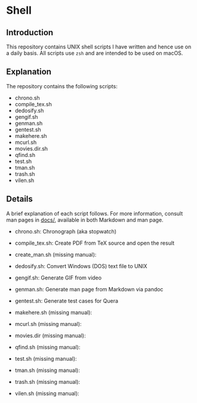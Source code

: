# Shell

## Introduction
This repository contains UNIX shell scripts I have written and
hence use on a daily basis. All scripts use `zsh` and are intended 
to be used on macOS.

## Explanation
The repository contains the following scripts:
+ chrono.sh
+ compile\_tex.sh
+ dedosify.sh
+ gengif.sh
+ genman.sh
+ gentest.sh
+ makehere.sh
+ mcurl.sh
+ movies.dir.sh
+ qfind.sh
+ test.sh
+ tman.sh
+ trash.sh
+ vilen.sh

## Details
A brief explanation of each script follows. For more information,
consult man pages in [docs/](docs), available in both Markdown and man page.

+ chrono.sh:
Chronograph (aka stopwatch)

+ compile\_tex.sh:
Create PDF from TeX source and open the result

+ create\_man.sh (missing manual): 

+ dedosify.sh:
Convert Windows (DOS) text file to UNIX

+ gengif.sh:
Generate GIF from video

+ genman.sh:
Generate man page from Markdown via pandoc

+ gentest.sh:
Generate test cases for Quera

+ makehere.sh (missing manual):

+ mcurl.sh (missing manual):

+ movies.dir (missing manual):

+ qfind.sh (missing manual):

+ test.sh (missing manual):

+ tman.sh (missing manual):

+ trash.sh (missing manual):

+ vilen.sh (missing manual):


